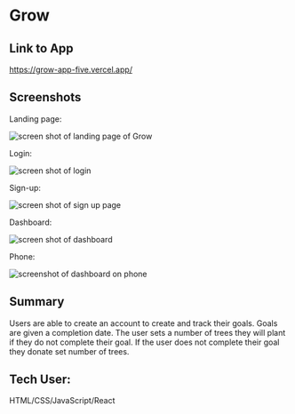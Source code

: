 # Grow

## Link to App
https://grow-app-five.vercel.app/

## Screenshots
Landing page:

![screen shot of landing page of Grow](images/landing-page.png)

Login:

![screen shot of login](./images/login.png)

Sign-up: 

![screen shot of sign up page](./images/sign_up.png)

Dashboard:

![screen shot of dashboard](./images/dashboard.png)

Phone:

![screenshot of dashboard on phone](./images/GrowthPhone.png)

## Summary

Users are able to create an account to create and track their goals.
Goals are given a completion date. The user sets a number of trees they will plant if they do not complete their goal. If the user does not complete their goal they donate set number of trees. 

## Tech User:

HTML/CSS/JavaScript/React

